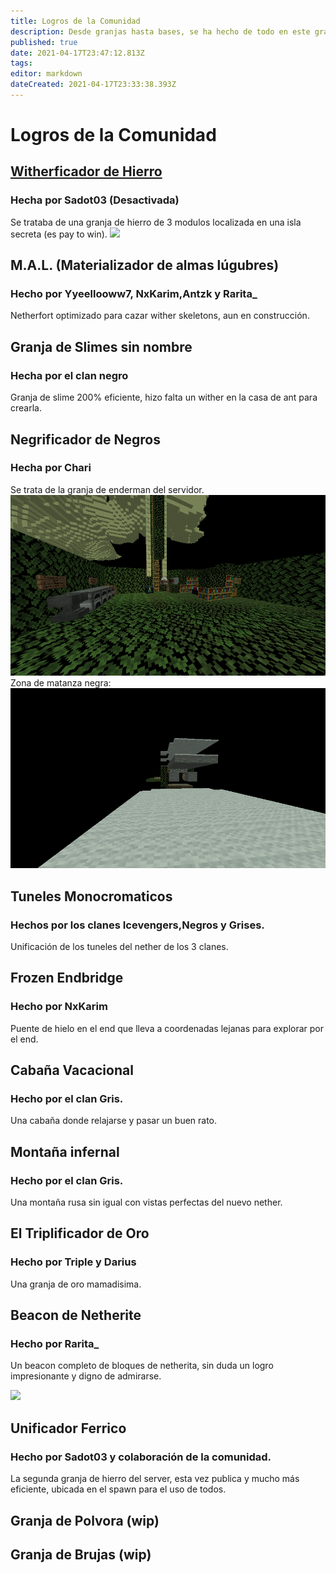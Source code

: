 ```yaml
---
title: Logros de la Comunidad
description: Desde granjas hasta bases, se ha hecho de todo en este gran mundo, esta pagina es para conmemorarlo
published: true
date: 2021-04-17T23:47:12.813Z
tags: 
editor: markdown
dateCreated: 2021-04-17T23:33:38.393Z
---
```


# Logros de la Comunidad



## [**Witherficador de Hierro**](/comunidad/logros/witherhierro)
### Hecha por Sadot03 (Desactivada)
Se trataba de una granja de hierro de 3 modulos localizada en una isla secreta (es pay to win).
![](https://cdn.discordapp.com/attachments/556529167529803776/624750257669931039/2019-09-14_22.png)

## M.A.L. (Materializador de almas lúgubres)
### Hecho por Yyeellooww7, NxKarim,Antzk y Rarita_
Netherfort optimizado para cazar wither skeletons, aun en construcción.

## Granja de Slimes sin nombre
### Hecha por el clan negro
Granja de slime 200% eficiente, hizo falta un wither en la casa de ant para crearla.

## Negrificador de Negros 
### Hecha por Chari
Se trata de la granja de enderman del servidor.
![negrificador2.png](/img/negrificador2.png)
Zona de matanza negra:
![negrificador1.png](/img/negrificador1.png)

## Tuneles Monocromaticos
### Hechos por los clanes Icevengers,Negros y Grises.
Unificación de los tuneles del nether de los 3 clanes.

## Frozen Endbridge
### Hecho por NxKarim
Puente de hielo en el end que lleva a coordenadas lejanas para explorar por el end.

## Cabaña Vacacional
### Hecho por el clan Gris.
Una cabaña donde relajarse y pasar un buen rato.

## Montaña infernal
### Hecho por el clan Gris.
Una montaña rusa sin igual con vistas perfectas del nuevo nether.

## El Triplificador de Oro
### Hecho por Triple y Darius
Una granja de oro mamadisima.


## **Beacon de Netherite**
### Hecho por Rarita_
Un beacon completo de bloques de netherita, sin duda un logro impresionante y digno de admirarse.

![](https://cdn.discordapp.com/attachments/556529167529803776/801870098448515072/2021-01-21_11.44.06.png)

## **Unificador Ferrico**
### Hecho por Sadot03 y colaboración de la comunidad.
La segunda granja de hierro del server, esta vez publica y mucho más eficiente, ubicada en el spawn para el uso de todos.

## Granja de Polvora (wip)

## Granja de Brujas (wip)